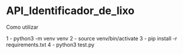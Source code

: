 # API_Identificador_de_lixo

Como utilizar

1 - python3 -m venv venv
2 - source venv/bin/activate
3 - pip install -r requirements.txt
4 - python3 test.py